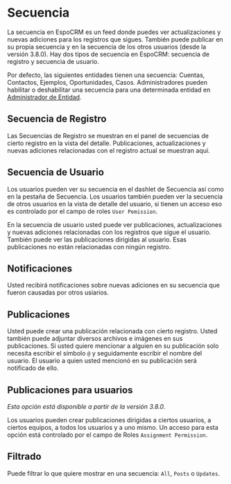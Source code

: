 # Secuencia

La secuencia en EspoCRM es un feed donde puedes ver actualizaciones y nuevas adiciones para los registros que sigues. También puede publicar en su propia secuencia y en la secuencia de los otros usuarios (desde la versión 3.8.0). Hay dos tipos de secuencia en EspoCRM: secuencia de registro y secuencia de usuario.

Por defecto, las siguientes entidades tienen una secuencia: Cuentas, Contactos, Ejemplos, Oportunidades, Casos. Administradores pueden habilitar o deshabilitar una secuencia para una determinada entidad en [Administrador de Entidad](../administration/entity-manager.md).

## Secuencia de Registro

Las Secuencias de Registro se muestran en el panel de secuencias de cierto registro en la vista del detalle. Publicaciones, actualizaciones y nuevas adiciones relacionadas con el registro actual se muestran aquí.

## Secuencia de Usuario

Los usuarios pueden ver su secuencia en el dashlet de Secuencia así como en la pestaña de Secuencia. Los usuarios también pueden ver la secuencia de otros usuarios en la vista de detalle del usuario, si tienen un acceso eso es controlado por el campo de roles `User Pemission`.

En la secuencia de usuario usted puede ver publicaciones, actualizaciones y nuevas adiciones relacionadas con los registros que sigue el usuario. También puede ver las publicaciones dirigidas al usuario. Esas publicaciones no están relacionadas con ningún registro.

## Notificaciones

Usted recibirá notificaciones sobre nuevas adiciones en su secuencia que fueron causadas por otros usiarios.

## Publicaciones

Usted puede crear una publicación relacionada con cierto registro. Usted también puede adjuntar diversos archivos e imágenes en sus publicaciones. Si usted quiere mencionar a alguien en su publicación solo necesita escribir el símbolo `@` y seguidamente escribir el nombre del usuario. El usuario a quien usted mencionó en su publicación será notificado de ello.

## Publicaciones para usuarios

_Esta opción está disponible a partir de la versión 3.8.0._

Los usuarios pueden crear publicaciones dirigidas a ciertos usuarios, a ciertos equipos, a todos los usuarios y a uno mismo. Un acceso para esta opción está controlado por el campo de Roles `Assignment Permission`.

## Filtrado

Puede filtrar lo que quiere mostrar en una secuencia: `All`, `Posts` o `Updates`.  

